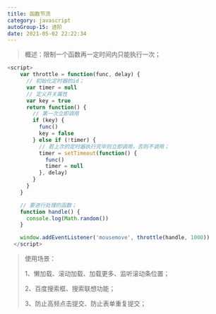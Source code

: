 ```yaml
---
title: 函数节流
category: javascript
autoGroup-15: 进阶
date: 2021-05-02 22:22:34
---
```


> 概述：限制一个函数再一定时间内只能执行一次；

```js
<script>
    var throttle = function(func, delay) {
      // 初始化定时器的id；
      var timer = null
      // 定义开关属性
      var key = true
      return function() {
        // 第一次立即调用
        if (key) {
          func()
          key = false
        } else if (!timer) {
          // 若上次的定时器执行完毕则立即调用，否则不调用；
          timer = setTimeout(function() {
            func()
            timer = null
          }, delay)
        }
      }
    }

    // 要进行处理的函数； 
    function handle() {
      console.log(Math.random())
    }

    window.addEventListener('mousemove', throttle(handle, 1000))
  </script>
```

>使用场景：
>
>1、懒加载、滚动加载、加载更多、监听滚动条位置；
>
>2、百度搜索框、搜索联想功能；
>
>3、防止高频点击提交、防止表单重复提交；
